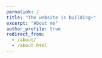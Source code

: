 ```yaml
---
permalink: /
title: "The website is building~"
excerpt: "About me"
author_profile: true
redirect_from: 
  - /about/
  - /about.html
---
```

